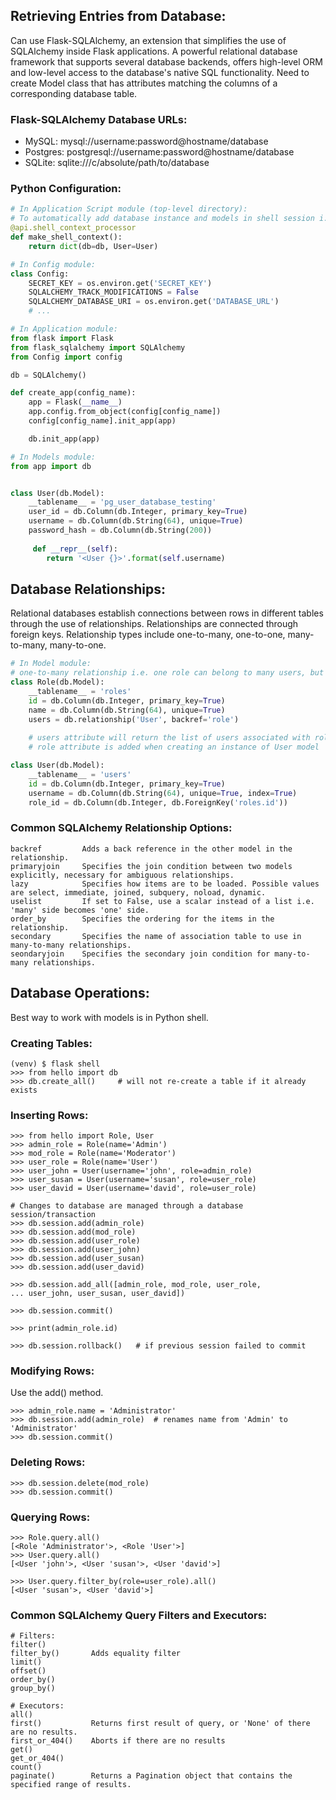 ## Retrieving Entries from Database:
Can use Flask-SQLAlchemy, an extension that simplifies the use of SQLAlchemy inside Flask applications. A powerful relational database
framework that supports several database backends, offers high-level ORM and low-level access to the database's native SQL functionality. Need to create
Model class that has attributes matching the columns of a corresponding database table. 

### Flask-SQLAlchemy Database URLs:
- MySQL: mysql://username:password@hostname/database
- Postgres: postgresql://username:password@hostname/database
- SQLite: sqlite:///c/absolute/path/to/database

### Python Configuration:
```python
# In Application Script module (top-level directory):
# To automatically add database instance and models in shell session i.e. no need 'from model import User, Role'
@api.shell_context_processor
def make_shell_context():
    return dict(db=db, User=User)

# In Config module:
class Config:
    SECRET_KEY = os.environ.get('SECRET_KEY')
    SQLALCHEMY_TRACK_MODIFICATIONS = False
    SQLALCHEMY_DATABASE_URI = os.environ.get('DATABASE_URL')
    # ...

# In Application module:
from flask import Flask
from flask_sqlalchemy import SQLAlchemy
from Config import config

db = SQLAlchemy()

def create_app(config_name):
    app = Flask(__name__)
    app.config.from_object(config[config_name])
    config[config_name].init_app(app)

    db.init_app(app)

# In Models module:
from app import db


class User(db.Model):
    __tablename__ = 'pg_user_database_testing'
    user_id = db.Column(db.Integer, primary_key=True)
    username = db.Column(db.String(64), unique=True)
    password_hash = db.Column(db.String(200))
    
     def __repr__(self):
        return '<User {}>'.format(self.username)
```
## Database Relationships:
Relational databases establish connections between rows in different tables through the use of relationships. 
Relationships are connected through foreign keys. Relationship types include one-to-many, one-to-one, many-to-many, many-to-one.  
```python
# In Model module:
# one-to-many relationship i.e. one role can belong to many users, but each user can have only one role
class Role(db.Model):
    __tablename__ = 'roles'
    id = db.Column(db.Integer, primary_key=True)
    name = db.Column(db.String(64), unique=True)
    users = db.relationship('User', backref='role')
    
    # users attribute will return the list of users associated with role (many side)
    # role attribute is added when creating an instance of User model 

class User(db.Model):
    __tablename__ = 'users'
    id = db.Column(db.Integer, primary_key=True)
    username = db.Column(db.String(64), unique=True, index=True)
    role_id = db.Column(db.Integer, db.ForeignKey('roles.id'))
````

### Common SQLAlchemy Relationship Options:
```
backref         Adds a back reference in the other model in the relationship. 
primaryjoin     Specifies the join condition between two models explicitly, necessary for ambiguous relationships.
lazy            Specifies how items are to be loaded. Possible values are select, immediate, joined, subquery, noload, dynamic.
uselist         If set to False, use a scalar instead of a list i.e. 'many' side becomes 'one' side.
order_by        Specifies the ordering for the items in the relationship.
secondary       Specifies the name of association table to use in many-to-many relationships.
seondaryjoin    Specifies the secondary join condition for many-to-many relationships.
```
## Database Operations:
Best way to work with models is in Python shell. 
### Creating Tables:
```
(venv) $ flask shell
>>> from hello import db
>>> db.create_all()     # will not re-create a table if it already exists
```
### Inserting Rows:
```
>>> from hello import Role, User
>>> admin_role = Role(name='Admin')
>>> mod_role = Role(name='Moderator')
>>> user_role = Role(name='User')
>>> user_john = User(username='john', role=admin_role)
>>> user_susan = User(username='susan', role=user_role)
>>> user_david = User(username='david', role=user_role)

# Changes to database are managed through a database session/transaction
>>> db.session.add(admin_role)
>>> db.session.add(mod_role)
>>> db.session.add(user_role)
>>> db.session.add(user_john)
>>> db.session.add(user_susan)
>>> db.session.add(user_david)

>>> db.session.add_all([admin_role, mod_role, user_role,
... user_john, user_susan, user_david])

>>> db.session.commit()

>>> print(admin_role.id)

>>> db.session.rollback()   # if previous session failed to commit
```
### Modifying Rows:
Use the add() method.
```
>>> admin_role.name = 'Administrator'
>>> db.session.add(admin_role)  # renames name from 'Admin' to 'Administrator'
>>> db.session.commit()
```
### Deleting Rows:
```
>>> db.session.delete(mod_role)
>>> db.session.commit()
```
### Querying Rows:
```
>>> Role.query.all()
[<Role 'Administrator'>, <Role 'User'>]
>>> User.query.all()
[<User 'john'>, <User 'susan'>, <User 'david'>]

>>> User.query.filter_by(role=user_role).all()
[<User 'susan'>, <User 'david'>]
```
### Common SQLAlchemy Query Filters and Executors:
```
# Filters:
filter()
filter_by()       Adds equality filter
limit()
offset()
order_by()
group_by()

# Executors:
all()
first()           Returns first result of query, or 'None' of there are no results.
first_or_404()    Aborts if there are no results
get()
get_or_404()
count()
paginate()        Returns a Pagination object that contains the specified range of results.
```


